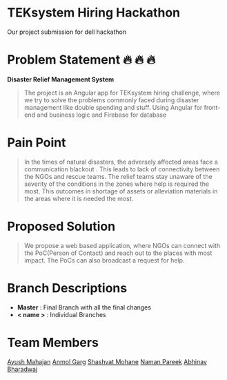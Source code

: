 # TEKsystem Hiring Hackathon

Our project submission for dell hackathon

# Problem Statement :fire: :fire: :fire:
**Disaster Relief Management System**
>  The project is an Angular app for TEKsystem hiring challenge, where we try to solve the problems commonly faced during disaster management like double spending and stuff. 
>  Using Angular for front-end and business logic and Firebase for database

# Pain Point 
>   In the times of natural disasters, the adversely affected areas face a communication blackout . This  leads to lack of connectivity  between the NGOs and rescue teams.
>   The relief teams stay unaware of the severity of the conditions in the zones where help is required the most. This outcomes in shortage of assets or alleviation materials in the areas where it is needed the most.

# Proposed Solution
>   We propose a web based application, where NGOs can connect with the PoC(Person of Contact) and reach out to the places with most impact. The PoCs  can also broadcast a request for help.

# Branch Descriptions
*  **Master** : Final Branch with all the final changes
*  **< name >** : Individual Branches

# Team Members
[Ayush Mahajan](https://www.linkedin.com/in/ayushm0108/)  [Anmol Garg](https://www.linkedin.com/in/ag-anmol/)  [Shashvat Mohane](https://www.linkedin.com/in/shashvatmohane/)  [Naman Pareek](https://www.linkedin.com/in/naman-pareek-191b51133/)  [Abhinav Bharadwaj](https://www.linkedin.com/in/abhinav-bharadwaj-4b52b6174/)
